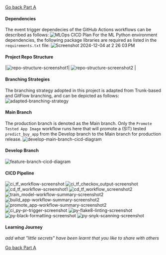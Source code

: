 [Go back Part A](getting_started_clc-B.md)

#### Dependencies
The event trigger dependecies of the GitHub Actions workflows can be described as follows:
  ![MLOps CICD Plan](https://github.com/user-attachments/assets/bd768c7e-b205-4e3d-8f6f-431a1ec079d7)
For the ML Python environment dependencies, the following package libraries are required as listed in the `requirements.txt` file:
  ![Screenshot 2024-12-04 at 2 26 03 PM](https://github.com/user-attachments/assets/632a7ba6-e8a6-4c51-b97f-520beebb2931)
#### Project Repo Structure
  |![repo-structure-screenshot1](https://github.com/user-attachments/assets/0abb694f-9581-4e45-ab59-f02d45e77932)|
  ![repo-structure-screenshot2](https://github.com/user-attachments/assets/91e99fee-e5d6-4318-89e8-bb2028ec6c15) |
#### Branching Strategies
The branching strategy adopted in this project is adapted from Trunk-based and GitFlow branching, and can be depicted as follows:
  ![adapted-branching-strategy](https://github.com/user-attachments/assets/29d59e48-0818-4895-b7ea-a9b403ee043e)
#### Main Branch
The production branch is denoted as the Main branch. Only the `Promote Tested App Image` workflow runs here that will promote a (SIT) tested `predict_buy_app` from the Develop branch to the Main branch for production release.
  ![develop-main-branch-cicd-diagram](https://github.com/user-attachments/assets/c7ef152b-897c-4651-8048-4f3ba96945c9)
#### Develop Branch
  ![feature-branch-cicd-diagram](https://github.com/user-attachments/assets/9f21271d-bf15-4fee-96d0-54972e96a209)
#### CICD Pipeline
  ![ci_tf_workflow-screenshot](https://github.com/user-attachments/assets/a1904669-5a34-4980-8422-8ac46a0dc56c)
  ![ci_tf_checkov_output-screenshot](https://github.com/user-attachments/assets/72ee43d8-4819-4dff-b356-e53c73480062)
  ![cd_tf_workflow-screenshot1](https://github.com/user-attachments/assets/0409d9a6-c6f8-42e1-a26f-34e30578fdd8)
  ![cd_tf_workflow_screenshot2](https://github.com/user-attachments/assets/a3a422cb-ab5a-41cd-9ca8-8b6c8dbb2e39)
  ![train_model-workflow-summary-screenshot2](https://github.com/user-attachments/assets/9780aaa1-6dfb-448e-a86d-50e36ab9fd9c)
  ![build_app-workflow-summary-screenshot2](https://github.com/user-attachments/assets/c2d486c7-0dfe-4c1f-bc4c-bcf0c1534bd1)
  ![promote_app-workflow-summary-screenshot2](https://github.com/user-attachments/assets/226ac1e9-875f-414a-b036-10ea14dea1be)
  ![ci_py-pr-trigger-screenshot](https://github.com/user-attachments/assets/85178d62-1813-46d3-bd8f-cf7cd55f199f)
  ![py-flake8-linting-screenshot](https://github.com/user-attachments/assets/9e9d7c47-5fd4-42a5-be3c-00fe36b96cd5)
  ![py-black-formatting-screenshot](https://github.com/user-attachments/assets/7029a197-654c-40e0-bc67-f16f1c72fbd3)
  ![py-snyk-scanning-screenshot](https://github.com/user-attachments/assets/35882bac-bae0-4fea-a292-2784a82fb9f7)
#### Learning Journey
_add what "little secrets" have been learnt that you like to share with others_ 

[Go back Part A](getting_started_clc-B.md)
